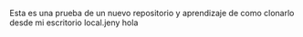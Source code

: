 Esta  es una prueba de un nuevo repositorio y aprendizaje de como clonarlo desde mi escritorio local.jeny 
hola
